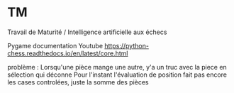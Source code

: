 # TM
Travail de Maturité / Intelligence artificielle aux échecs

Pygame documentation
Youtube
https://python-chess.readthedocs.io/en/latest/core.html

problème : Lorsqu'une pièce mange une autre, y'a un truc avec la piece en sélection qui déconne
Pour l'instant l'évaluation de position fait pas encore les cases controlées, juste la somme des pièces